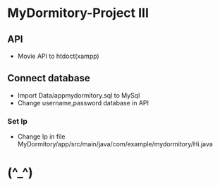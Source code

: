 # MyDormitory-Project III
## API 
* Movie API to htdoct(xampp)
## Connect database
* Import Data/appmydormitory.sql to MySql
* Change username,password database in API
### Set Ip
* Change Ip in  file MyDormitory/app/src/main/java/com/example/mydormitory/Hi.java
# (^_^)
